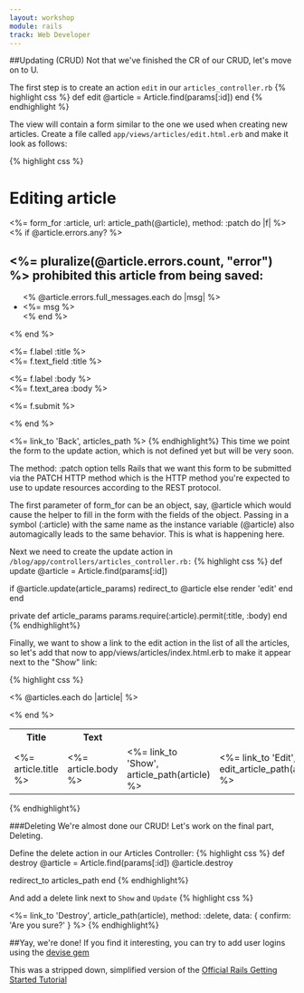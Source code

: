 ```yaml
---
layout: workshop
module: rails
track: Web Developer
---
```

##Updating (CRUD)
Not that we've finished the CR of our CRUD, let's move on to U.

The first step is to create an action ```edit``` in our ```articles_controller.rb```
{% highlight css %}
def edit
  @article = Article.find(params[:id])
end
{% endhighlight %}

The view will contain a form similar to the one we used when creating new articles. Create a file called ```app/views/articles/edit.html.erb``` and make it look as follows:

{% highlight css %}
<h1>Editing article</h1>
 
<%= form_for :article, url: article_path(@article), method: :patch do |f| %>
  <% if @article.errors.any? %>
  <div id="error_explanation">
    <h2><%= pluralize(@article.errors.count, "error") %> prohibited
      this article from being saved:</h2>
    <ul>
    <% @article.errors.full_messages.each do |msg| %>
      <li><%= msg %></li>
    <% end %>
    </ul>
  </div>
  <% end %>
  <p>
    <%= f.label :title %><br>
    <%= f.text_field :title %>
  </p>
 
  <p>
    <%= f.label :body %><br>
    <%= f.text_area :body %>
  </p>
 
  <p>
    <%= f.submit %>
  </p>
<% end %>
 
<%= link_to 'Back', articles_path %>
{% endhighlight%}
This time we point the form to the update action, which is not defined yet but will be very soon.

The method: :patch option tells Rails that we want this form to be submitted via the PATCH HTTP method which is the HTTP method you're expected to use to update resources according to the REST protocol.

The first parameter of form_for can be an object, say, @article which would cause the helper to fill in the form with the fields of the object. Passing in a symbol (:article) with the same name as the instance variable (@article) also automagically leads to the same behavior. This is what is happening here.

Next we need to create the update action in ```/blog/app/controllers/articles_controller.rb:```
{% highlight css %}
def update
  @article = Article.find(params[:id])
 
  if @article.update(article_params)
    redirect_to @article
  else
    render 'edit'
  end
end
 
private
  def article_params
    params.require(:article).permit(:title, :body)
  end
{% endhighlight%}

Finally, we want to show a link to the edit action in the list of all the articles, so let's add that now to app/views/articles/index.html.erb to make it appear next to the "Show" link:

{% highlight css %}
<table>
  <tr>
    <th>Title</th>
    <th>Text</th>
    <th colspan="2"></th>
  </tr>
 
<% @articles.each do |article| %>
  <tr>
    <td><%= article.title %></td>
    <td><%= article.body %></td>
    <td><%= link_to 'Show', article_path(article) %></td>
    <td><%= link_to 'Edit', edit_article_path(article) %></td>
  </tr>
<% end %>
</table>
{% endhighlight%}

###Deleting
We're almost done our CRUD!  Let's work on the final part, Deleting.

Define the delete action in our Articles Controller:
{% highlight css %}
def destroy
  @article = Article.find(params[:id])
  @article.destroy
 
  redirect_to articles_path
end
{% endhighlight%}

And add a delete link next to ```Show``` and ```Update```
{% highlight css %}
<td><%= link_to 'Destroy', article_path(article),
                    method: :delete, data: { confirm: 'Are you sure?' } %></td>
{% endhighlight%}


##Yay, we're done!
If you find it interesting, you can try to add user logins using the [devise gem](https://github.com/plataformatec/devise)

This was a stripped down, simplified version of the [Official Rails Getting Started Tutorial](http://guides.rubyonrails.org/getting_started.html)